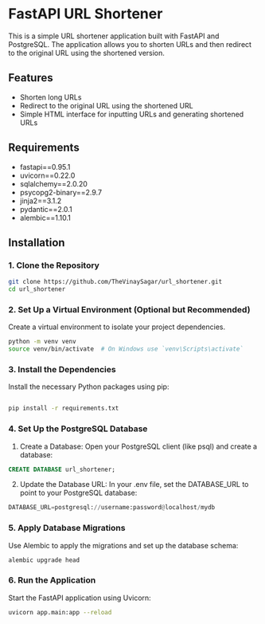 # FastAPI URL Shortener

This is a simple URL shortener application built with FastAPI and PostgreSQL. The application allows you to shorten URLs and then redirect to the original URL using the shortened version.

## Features

- Shorten long URLs
- Redirect to the original URL using the shortened URL
- Simple HTML interface for inputting URLs and generating shortened URLs

## Requirements

- fastapi==0.95.1
- uvicorn==0.22.0
- sqlalchemy==2.0.20
- psycopg2-binary==2.9.7
- jinja2==3.1.2
- pydantic==2.0.1
- alembic==1.10.1

## Installation

### 1. Clone the Repository

```bash
git clone https://github.com/TheVinaySagar/url_shortener.git
cd url_shortener
```

### 2. Set Up a Virtual Environment (Optional but Recommended)

Create a virtual environment to isolate your project dependencies.

```bash
python -m venv venv
source venv/bin/activate  # On Windows use `venv\Scripts\activate`
```

### 3. Install the Dependencies

Install the necessary Python packages using pip:

```bash

pip install -r requirements.txt
```
### 4. Set Up the PostgreSQL Database

1. Create a Database:
    Open your PostgreSQL client (like psql) and create a database:

```sql
CREATE DATABASE url_shortener;
```

2. Update the Database URL:
    In your .env file, set the DATABASE_URL to point to your PostgreSQL database:

```python
DATABASE_URL=postgresql://username:password@localhost/mydb
```
### 5. Apply Database Migrations

Use Alembic to apply the migrations and set up the database schema:

```bash
alembic upgrade head
```
### 6. Run the Application

Start the FastAPI application using Uvicorn:

```bash
uvicorn app.main:app --reload
```

